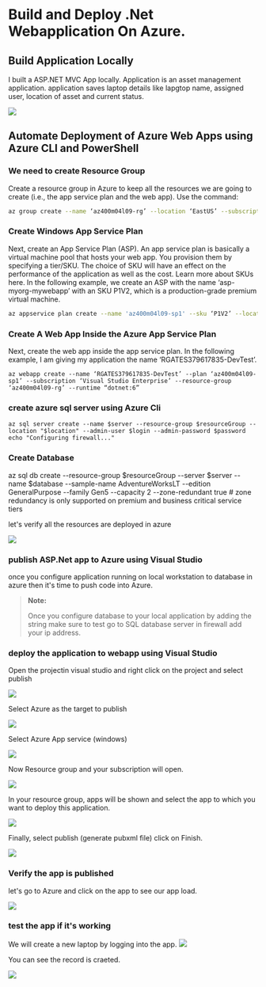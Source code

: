 # Build and Deploy .Net Webapplication On Azure.

## Build Application Locally
I built a ASP.NET MVC App locally. Application is an asset management application. application saves laptop details like lapgtop name, assigned user, location of asset and current status.

![](https://github.com/AbiVavilala/ASP.NETApplication/blob/master/images/localhost.JPG)


## Automate Deployment of Azure Web Apps using Azure CLI and PowerShell


### We need to create Resource Group
Create a resource group in Azure to keep all the resources we are going to create (i.e., the app service plan and the web app). Use the command:

```bash
az group create --name ‘az400m04l09-rg’ --location ‘EastUS’ --subscription ‘Visual Studio Enterprise’


```


### Create Windows App Service Plan

Next, create an App Service Plan (ASP). An app service plan is basically a virtual machine pool that hosts your web app. You provision them by specifying a tier/SKU. The choice of SKU will have an effect on the performance of the application as well as the cost. Learn more about SKUs here. In the following example, we create an ASP with the name ‘asp-myorg-mywebapp’ with an SKU P1V2, which is a production-grade premium virtual machine.


```bash
az appservice plan create --name 'az400m04l09-sp1' --sku ‘P1V2’ --location  'EastUS' --resource-group ‘az400m04l09-rg’ --subscription ‘Visual Studio Enterprise’


```

### Create A Web App Inside the Azure App Service Plan

Next, create the web app inside the app service plan. In the following example, I am giving my application the name ‘RGATES379617835-DevTest’.

```
az webapp create --name ‘RGATES379617835-DevTest’ --plan ‘az400m04l09-sp1’ --subscription ‘Visual Studio Enterprise’ --resource-group ‘az400m04l09-rg’ --runtime “dotnet:6”

```

### create azure sql server using Azure Cli

```
az sql server create --name $server --resource-group $resourceGroup --location "$location" --admin-user $login --admin-password $password
echo "Configuring firewall..."
```

### Create Database 
az sql db create --resource-group $resourceGroup --server $server --name $database --sample-name AdventureWorksLT --edition GeneralPurpose --family Gen5 --capacity 2 --zone-redundant true # zone redundancy is only supported on premium and business critical service tiers

let's verify all the resources are deployed in azure

![](https://github.com/AbiVavilala/ASP.NETApplication/blob/master/images/resource%20created.JPG)


### publish ASP.Net app to Azure using Visual Studio

once you configure application running on local workstation to database in azure then it's time to push code into Azure.

> **Note:**
> 
> Once you configure database to your local application by adding the string make sure to test go to SQL database server in firewall add your ip address.

### deploy the application to webapp using Visual Studio

Open the projectin visual studio and right click on the project and select publish

![](https://github.com/AbiVavilala/ASP.NETApplication/blob/master/images/publish.JPG)

Select Azure as the target to publish

![](https://github.com/AbiVavilala/ASP.NETApplication/blob/master/images/publish1.JPG)

Select Azure App service (windows)

![](https://github.com/AbiVavilala/ASP.NETApplication/blob/master/images/publish2.JPG)

Now Resource group and your subscription will open. 

![](https://github.com/AbiVavilala/ASP.NETApplication/blob/master/images/publish3.JPG)

In your resource group, apps will be shown and select the app to which you want to deploy this application.

![](https://github.com/AbiVavilala/ASP.NETApplication/blob/master/images/publish4.JPG)


Finally, select publish (generate pubxml file) click on Finish.

![](https://github.com/AbiVavilala/ASP.NETApplication/blob/master/images/publish5.JPG)

### Verify the app is published

let's go to Azure and click on the app to see our app load.

![](https://github.com/AbiVavilala/ASP.NETApplication/blob/master/images/ApponAzure.png)

### test the app if it's working

We will create a new laptop by logging into the app.
![](https://github.com/AbiVavilala/ASP.NETApplication/blob/master/images/create%20in%20azure.JPG)

You can see the record is craeted.

![](https://github.com/AbiVavilala/ASP.NETApplication/blob/master/images/create%20in%20azure1.JPG)